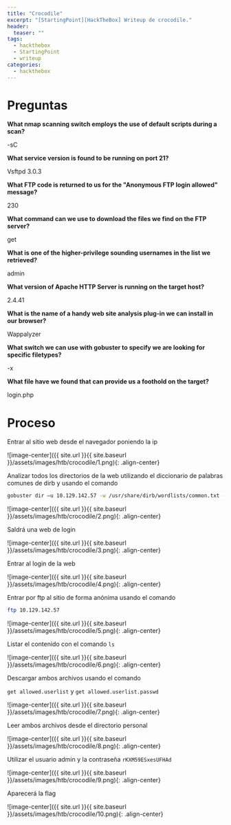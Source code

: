 ```yaml
---
title: "Crocodile"
excerpt: "[StartingPoint][HackTheBox] Writeup de crocodile."
header:
  teaser: ""
tags:
  - hackthebox
  - StartingPoint
  - writeup
categories:
  - hackthebox
---
```


# Preguntas

**What nmap scanning switch employs the use of default scripts during a scan?**

-sC

**What service version is found to be running on port 21?**

Vsftpd 3.0.3

**What FTP code is returned to us for the "Anonymous FTP login allowed" message?**

230

**What command can we use to download the files we find on the FTP server?**

get

**What is one of the higher-privilege sounding usernames in the list we retrieved?**

admin

**What version of Apache HTTP Server is running on the target host?**

2.4.41

**What is the name of a handy web site analysis plug-in we can install in our browser?**

Wappalyzer

**What switch we can use with gobuster to specify we are looking for specific filetypes?**

-x

**What file have we found that can provide us a foothold on the target?**

login.php

# Proceso

Entrar al sitio web desde el navegador poniendo la ip

![image-center]({{ site.url }}{{ site.baseurl }}/assets/images/htb/crocodile/1.png){: .align-center}

Analizar todos los directorios de la web utilizando el diccionario de palabras comunes de dirb y usando el comando

```bash
gobuster dir –u 10.129.142.57 -w /usr/share/dirb/wordlists/common.txt -x .php  
```

![image-center]({{ site.url }}{{ site.baseurl }}/assets/images/htb/crocodile/2.png){: .align-center}

Saldrá una web de login  

![image-center]({{ site.url }}{{ site.baseurl }}/assets/images/htb/crocodile/3.png){: .align-center}

Entrar al login de la web

![image-center]({{ site.url }}{{ site.baseurl }}/assets/images/htb/crocodile/4.png){: .align-center}

Entrar por ftp al sitio de forma anónima usando el comando  

```bash
ftp 10.129.142.57  
```
![image-center]({{ site.url }}{{ site.baseurl }}/assets/images/htb/crocodile/5.png){: .align-center}

Listar el contenido con el comando `ls`

![image-center]({{ site.url }}{{ site.baseurl }}/assets/images/htb/crocodile/6.png){: .align-center}

Descargar ambos archivos usando el comando  

`get allowed.userlist`  y  `get allowed.userlist.passwd`

![image-center]({{ site.url }}{{ site.baseurl }}/assets/images/htb/crocodile/7.png){: .align-center}

Leer ambos archivos desde el directorio personal

![image-center]({{ site.url }}{{ site.baseurl }}/assets/images/htb/crocodile/8.png){: .align-center}

Utilizar el usuario admin y la contraseña `rKXM59ESxesUFHAd`

![image-center]({{ site.url }}{{ site.baseurl }}/assets/images/htb/crocodile/9.png){: .align-center}

Aparecerá la flag

![image-center]({{ site.url }}{{ site.baseurl }}/assets/images/htb/crocodile/10.png){: .align-center}
